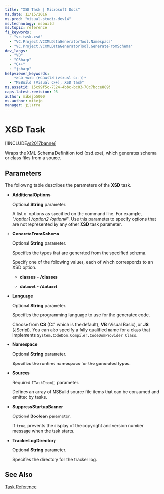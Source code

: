 ```yaml
---
title: "XSD Task | Microsoft Docs"
ms.date: 11/15/2016
ms.prod: "visual-studio-dev14"
ms.technology: msbuild
ms.topic: reference
f1_keywords: 
  - "vc.task.xsd"
  - "VC.Project.VCXMLDataGeneratorTool.Namespace"
  - "VC.Project.VCXMLDataGeneratorTool.GenerateFromSchema"
dev_langs: 
  - "VB"
  - "CSharp"
  - "C++"
  - "jsharp"
helpviewer_keywords: 
  - "XSD task (MSBuild (Visual C++))"
  - "MSBuild (Visual C++), XSD task"
ms.assetid: 15c99f5c-7124-4bbc-bc03-70c7bcce8893
caps.latest.revision: 16
author: mikejo5000
ms.author: mikejo
manager: jillfra
---
```

# XSD Task
[!INCLUDE[vs2017banner](../includes/vs2017banner.md)]

  
Wraps the XML Schema Definition tool (xsd.exe), which generates schema or class files from a source.  
  
## Parameters  
 The following table describes the parameters of the **XSD** task.  
  
-   **AdditionalOptions**  
  
     Optional **String** parameter.  
  
     A list of options as specified on the command line. For example, "*/option1 /option2 /option#*". Use this parameter to specify options that are not represented by any other **XSD** task parameter.  
  
-   **GenerateFromSchema**  
  
     Optional **String** parameter.  
  
     Specifies the types that are generated from the specified schema.  
  
     Specify one of the following values, each of which corresponds to an XSD option.  
  
    -   **classes** - **/classes**  
  
    -   **dataset** - **/dataset**  
  
-   **Language**  
  
     Optional **String** parameter.  
  
     Specifies the programming language to use for the generated code.  
  
     Choose from **CS** (C#, which is the default), **VB** (Visual Basic), or **JS** (JScript). You can also specify a fully qualified name for a class that implements `System.CodeDom.Compiler.CodeDomProvider Class`.  
  
-   **Namespace**  
  
     Optional **String** parameter.  
  
     Specifies the runtime namespace for the generated types.  
  
-   **Sources**  
  
     Required `ITaskItem[]` parameter.  
  
     Defines an array of MSBuild source file items that can be consumed and emitted by tasks.  
  
-   **SuppressStartupBanner**  
  
     Optional **Boolean** parameter.  
  
     If `true`, prevents the display of the copyright and version number message when the task starts.  
  
-   **TrackerLogDirectory**  
  
     Optional **String** parameter.  
  
     Specifies the directory for the tracker log.  
  
## See Also  
 [Task Reference](../msbuild/msbuild-task-reference.md)
